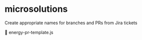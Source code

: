 # microsolutions
Create appropriate names for branches and PRs from Jira tickets 

👀 energy-pr-template.js
